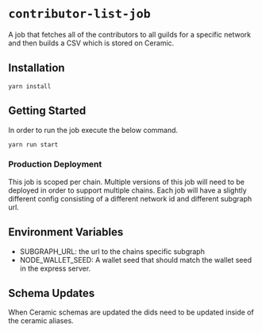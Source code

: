 # `contributor-list-job`

A job that fetches all of the contributors to all guilds
for a specific network and then builds a CSV which is stored
on Ceramic.

## Installation

```
yarn install
```

## Getting Started

In order to run the job execute the below command.

```
yarn run start
```

### Production Deployment

This job is scoped per chain. Multiple versions of this job will need to be deployed in order to support multiple chains. Each job will have a slightly different config consisting of a different network id and different subgraph url.

## Environment Variables

- SUBGRAPH_URL: the url to the chains specific subgraph
- NODE_WALLET_SEED: A wallet seed that should match the wallet seed in the express server.

## Schema Updates

When Ceramic schemas are updated the dids need to be updated inside of the ceramic aliases.
